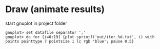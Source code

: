 # Draw (animate results)

start gnuplot in project folder

    gnuplot> set datafile separator ','
    gnuplot> do for [i=0:19] {plot sprintf('out/iter_%d.txt', i) with points pointtype 7 pointsize 1 lc rgb 'blue'; pause 0.5}